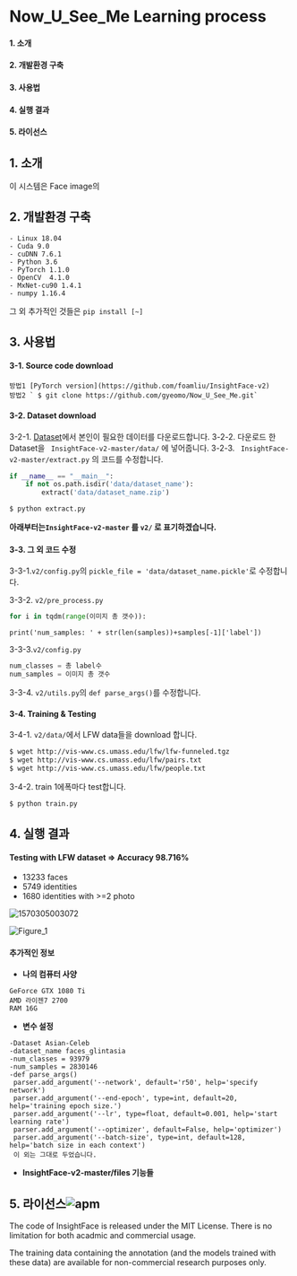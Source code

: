 # Now_U_See_Me Learning process

#### 1. 소개

#### 2. 개발환경 구축

#### 3. 사용법

#### 4. 실행 결과

#### 5. 라이선스



## 1. 소개

이 시스템은 Face image의 



## 2. 개발환경 구축

```
- Linux 18.04
- Cuda 9.0
- cuDNN 7.6.1
- Python 3.6
- PyTorch 1.1.0
- OpenCV  4.1.0
- MxNet-cu90 1.4.1
- numpy 1.16.4
```

그 외 추가적인 것들은 `pip install [~]`



## 3. 사용법

#### 3-1. Source code download

```
방법1 [PyTorch version](https://github.com/foamliu/InsightFace-v2)
방법2 ` $ git clone https://github.com/gyeomo/Now_U_See_Me.git`
```

#### 3-2. Dataset download

3-2-1. [Dataset](https://github.com/deepinsight/insightface/wiki/Dataset-Zoo)에서 본인이 필요한 데이터를 다운로드합니다.
3-2-2. 다운로드 한 Dataset을 ` InsightFace-v2-master/data/` 에 넣어줍니다.
3-2-3. ` InsightFace-v2-master/extract.py` 의 코드를 수정합니다. 

```py
if __name__ == "__main__":
    if not os.path.isdir('data/dataset_name'): 
        extract('data/dataset_name.zip')
```

```bash
$ python extract.py
```

**아래부터는`InsightFace-v2-master` 를 `v2/` 로 표기하겠습니다.**

#### 3-3. 그 외 코드 수정

3-3-1.`v2/config.py`의  `pickle_file = 'data/dataset_name.pickle'`로 수정합니다.

3-3-2. `v2/pre_process.py`

```python
for i in tqdm(range(이미지 총 갯수)):
```

```pyt
print('num_samples: ' + str(len(samples))+samples[-1]['label'])
```

3-3-3.`v2/config.py` 

```py
num_classes = 총 label수
num_samples = 이미지 총 갯수
```

3-3-4. `v2/utils.py`의 `def parse_args()`를 수정합니다.

#### 3-4. Training & Testing

3-4-1. `v2/data/`에서 LFW data들을 download 합니다.

```bash
$ wget http://vis-www.cs.umass.edu/lfw/lfw-funneled.tgz
$ wget http://vis-www.cs.umass.edu/lfw/pairs.txt
$ wget http://vis-www.cs.umass.edu/lfw/people.txt
```

3-4-2. train 1에폭마다 test합니다.

```bash
$ python train.py
```



## 4. 실행 결과

#### Testing with LFW dataset   => Accuracy 98.716%

- 13233 faces
- 5749 identities 
- 1680 identities with >=2 photo														

![1570305003072](/readme_image/accuaracy.png)

![Figure_1](/readme_image/Figure_1.png)

#### 추가적인 정보

- **나의 컴퓨터 사양**

```
GeForce GTX 1080 Ti
AMD 라이젠7 2700
RAM 16G
```

- **변수 설정**

```
-Dataset Asian-Celeb
-dataset_name faces_glintasia
-num_classes = 93979
-num_samples = 2830146
-def parse_args()
 parser.add_argument('--network', default='r50', help='specify network')
 parser.add_argument('--end-epoch', type=int, default=20, help='training epoch size.')
 parser.add_argument('--lr', type=float, default=0.001, help='start learning rate')
 parser.add_argument('--optimizer', default=False, help='optimizer')
 parser.add_argument('--batch-size', type=int, default=128, help='batch size in each context')
 이 외는 그대로 두었습니다.

```

- **InsightFace-v2-master/files 기능들**

## 5. 라이선스![apm](https://img.shields.io/apm/l/vim-mode.svg)

The code of InsightFace is released under the MIT License. There is no limitation for both acadmic and commercial usage.

The training data containing the annotation (and the models trained with these data) are available for non-commercial research purposes only.

















